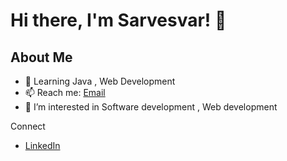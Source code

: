 # Hi there, I'm Sarvesvar! 👋

## About Me
- 🌱 Learning Java , Web Development
- 📫 Reach me: [Email](mailto:sarvesvarms@example.com)
- 👀 I’m interested in Software development , Web development

Connect
- [LinkedIn](https://www.linkedin.com/in/sarvesvar/)
